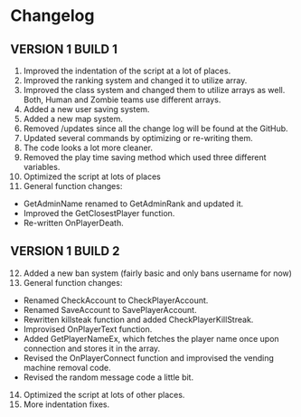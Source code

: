 # Changelog

## VERSION 1 BUILD 1
1. Improved the indentation of the script at a lot of places.
2. Improved the ranking system and changed it to utilize array.
3. Improved the class system and changed them to utilize arrays as well. Both, Human and Zombie teams use different arrays.
4. Added a new user saving system.
5. Added a new map system.
6. Removed /updates since all the change log will be found at the GitHub.
7. Updated several commands by optimizing or re-writing them.
8. The code looks a lot more cleaner.
9. Removed the play time saving method which used three different variables.
10. Optimized the script at lots of places
11. General function changes:
- GetAdminName renamed to GetAdminRank and updated it.
- Improved the GetClosestPlayer function.
- Re-written OnPlayerDeath.

## VERSION 1 BUILD 2
12. Added a new ban system (fairly basic and only bans username for now)
13. General function changes:
- Renamed CheckAccount to CheckPlayerAccount.
- Renamed SaveAccount to SavePlayerAccount.
- Rewritten killsteak function and added CheckPlayerKillStreak.
- Improvised OnPlayerText function.
- Added GetPlayerNameEx, which fetches the player name once upon connection and stores it in the array.
- Revised the OnPlayerConnect function and improvised the vending machine removal code.
- Revised the random message code a little bit.
14. Optimized the script at lots of other places.
15. More indentation fixes.
